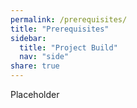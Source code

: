 ```yaml
---
permalink: /prerequisites/
title: "Prerequisites"
sidebar:
  title: "Project Build"
  nav: "side"
share: true
---
```

Placeholder